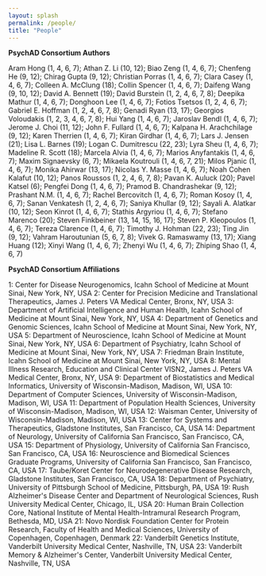 ```yaml
---
layout: splash
permalink: /people/
title: "People"
---
```


**PsychAD Consortium Authors**

Aram Hong (1, 4, 6, 7); Athan Z. Li (10, 12); Biao Zeng (1, 4, 6, 7); Chenfeng He (9, 12); Chirag Gupta (9, 12); Christian Porras (1, 4, 6, 7); Clara Casey (1, 4, 6, 7); Colleen A. McClung (18); Collin Spencer (1, 4, 6, 7); Daifeng Wang (9, 10, 12); David A. Bennett (19); David Burstein (1, 2, 4, 6, 7, 8); Deepika Mathur (1, 4, 6, 7); Donghoon Lee (1, 4, 6, 7); Fotios Tsetsos (1, 2, 4, 6, 7); Gabriel E. Hoffman (1, 2, 4, 6, 7, 8); Genadi Ryan (13, 17); Georgios Voloudakis (1, 2, 3, 4, 6, 7, 8); Hui Yang (1, 4, 6, 7); Jaroslav Bendl (1, 4, 6, 7); Jerome J. Choi (11, 12); John F. Fullard (1, 4, 6, 7); Kalpana H. Arachchilage (9, 12); Karen Therrien (1, 4, 6, 7); Kiran Girdhar (1, 4, 6, 7); Lars J. Jensen (21); Lisa L. Barnes (19); Logan C. Dumitrescu (22, 23); Lyra Sheu (1, 4, 6, 7); Madeline R. Scott (18); Marcela Alvia (1, 4, 6, 7); Marios Anyfantakis (1, 4, 6, 7); Maxim Signaevsky (6, 7); Mikaela Koutrouli (1, 4, 6, 7, 21); Milos Pjanic (1, 4, 6, 7); Monika Ahirwar (13, 17); Nicolas Y. Masse (1, 4, 6, 7); Noah Cohen Kalafut (10, 12); Panos Roussos (1, 2, 4, 6, 7, 8); Pavan K. Auluck (20); Pavel Katsel (6); Pengfei Dong (1, 4, 6, 7); Pramod B. Chandrashekar (9, 12); Prashant N.M. (1, 4, 6, 7); Rachel Bercovitch (1, 4, 6, 7); Roman Kosoy (1, 4, 6, 7); Sanan Venkatesh (1, 2, 4, 6, 7); Saniya Khullar (9, 12); Sayali A. Alatkar (10, 12); Seon Kinrot (1, 4, 6, 7); Stathis Argyriou (1, 4, 6, 7); Stefano Marenco (20); Steven Finkbeiner (13, 14, 15, 16, 17); Steven P. Kleopoulos (1, 4, 6, 7); Tereza Clarence (1, 4, 6, 7); Timothy J. Hohman (22, 23); Ting Jin (9, 12); Vahram Haroutunian (5, 6, 7, 8); Vivek G. Ramaswamy (13, 17); Xiang Huang (12); Xinyi Wang (1, 4, 6, 7); Zhenyi Wu (1, 4, 6, 7); Zhiping Shao (1, 4, 6, 7) 

**PsychAD Consortium Affiliations**

1: Center for Disease Neurogenomics, Icahn School of Medicine at Mount Sinai, New York, NY, USA
2: Center for Precision Medicine and Translational Therapeutics, James J. Peters VA Medical Center, Bronx, NY, USA
3: Department of Artificial Intelligence and Human Health, Icahn School of Medicine at Mount Sinai, New York, NY, USA
4: Department of Genetics and Genomic Sciences, Icahn School of Medicine at Mount Sinai, New York, NY, USA
5: Department of Neuroscience, Icahn School of Medicine at Mount Sinai, New York, NY, USA
6: Department of Psychiatry, Icahn School of Medicine at Mount Sinai, New York, NY, USA
7: Friedman Brain Institute, Icahn School of Medicine at Mount Sinai, New York, NY, USA
8: Mental Illness Research, Education and Clinical Center VISN2, James J. Peters VA Medical Center, Bronx, NY, USA
9: Department of Biostatistics and Medical Informatics, University of Wisconsin-Madison, Madison, WI, USA
10: Department of Computer Sciences, University of Wisconsin-Madison, Madison, WI, USA
11: Department of Population Health Sciences, University of Wisconsin-Madison, Madison, WI, USA
12: Waisman Center, University of Wisconsin-Madison, Madison, WI, USA
13: Center for Systems and Therapeutics, Gladstone Institutes, San Francisco, CA, USA
14: Department of Neurology, University of California San Francisco, San Francisco, CA, USA
15: Department of Physiology, University of California San Francisco, San Francisco, CA, USA
16: Neuroscience and Biomedical Sciences Graduate Programs, University of California San Francisco, San Francisco, CA, USA
17: Taube/Koret Center for Neurodegenerative Disease Research, Gladstone Institutes, San Francisco, CA, USA
18: Department of Psychiatry, University of Pittsburgh School of Medicine, Pittsburgh, PA, USA
19: Rush Alzheimer's Disease Center and Department of Neurological Sciences, Rush University Medical Center, Chicago, IL, USA
20: Human Brain Collection Core, National Institute of Mental Health-Intramural Research Program, Bethesda, MD, USA
21: Novo Nordisk Foundation Center for Protein Research, Faculty of Health and Medical Sciences, University of Copenhagen, Copenhagen, Denmark
22: Vanderbilt Genetics Institute, Vanderbilt University Medical Center, Nashville, TN, USA
23: Vanderbilt Memory & Alzheimer's Center, Vanderbilt University Medical Center, Nashville, TN, USA
